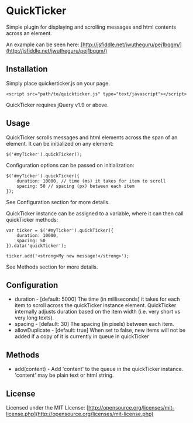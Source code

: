 # QuickTicker

Simple plugin for displaying and scrolling messages and html contents across an element.

An example can be seen here: [http://jsfiddle.net/jwutheguru/pej1bqgm/](http://jsfiddle.net/jwutheguru/pej1bqgm/)

## Installation

Simply place quickerticker.js on your page.

    <script src="path/to/quickticker.js" type="text/javascript"></script>

QuickTicker requires jQuery v1.9 or above.

## Usage

QuickTicker scrolls messages and html elements across the span of an element. It can be initialized on any element:

    $('#myTicker').quickTicker();

Configuration options can be passed on initialization:

    $('#myTicker').quickTicker({
	    duration: 10000, // time (ms) it takes for item to scroll
	    spacing: 50 // spacing (px) between each item
    });

See Configuration section for more details.

QuickTicker instance can be assigned to a variable, where it can then call quickTicker methods:

    var ticker = $('#myTicker').quickTicker({
	    duration: 10000,
	    spacing: 50
    }).data('quickTicker');
    
    ticker.add('<strong>My new message!</strong>');
See Methods section for more details.

## Configuration

 - duration - [default: 5000] The time (in milliseconds) it takes for each item to scroll across the quickTicker instance element. QuickTicker internally adjusts duration based on the item width (i.e. very short vs very long texts).
 - spacing - [default: 30] The spacing (in pixels) between each item.
 - allowDuplicate - [default: true] When set to false, new items will not be added if a copy of it is currently in queue in quickTicker

## Methods

 - add(content) - Add 'content' to the queue in the quickTicker instance. 'content' may be plain text or html string.

## License

Licensed under the MIT License: [http://opensource.org/licenses/mit-license.php](http://opensource.org/licenses/mit-license.php)

